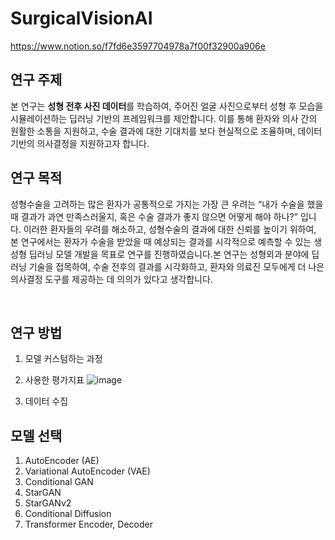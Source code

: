 # SurgicalVisionAI

https://www.notion.so/f7fd6e3597704978a7f00f32900a906e
&nbsp;
## 연구 주제

본 연구는 **성형 전후 사진 데이터**를 학습하여, 주어진 얼굴 사진으로부터 성형 후 모습을 시뮬레이션하는 딥러닝 기반의 프레임워크를 제안합니다. 이를 통해 환자와 의사 간의 원활한 소통을 지원하고, 수술 결과에 대한 기대치를 보다 현실적으로 조율하며, 데이터 기반의 의사결정을 지원하고자 합니다.
&nbsp;
## 연구 목적

성형수술을 고려하는 많은 환자가 공통적으로 가지는 가장 큰 우려는 “내가 수술을 했을 때 결과가 과연 만족스러울지, 혹은 수술 결과가 좋지 않으면 어떻게 해야 하나?” 입니다. 이러한 환자들의 우려를 해소하고, 성형수술의 결과에 대한 신뢰를 높이기 위하여, 본 연구에서는 환자가 수술을 받았을 때 예상되는 결과를 시각적으로 예측할 수 있는 생성형 딥러닝 모델 개발을 목표로 연구를 진행하였습니다.본 연구는 성형외과 분야에 딥러닝 기술을 접목하여, 수술 전후의 결과를 시각화하고, 환자와 의료진 모두에게 더 나은 의사결정 도구를 제공하는 데 의의가 있다고 생각합니다. 

&nbsp;
## 연구 방법
1. 모델 커스텀하는 과정
2. 사용한 평가지표
![image](https://github.com/user-attachments/assets/1a020a83-83f7-4e55-9306-2aea90e30432)


3. 데이터 수집


## 모델 선택
1. AutoEncoder (AE)
2. Variational AutoEncoder (VAE)
3. Conditional GAN
4. StarGAN
5. StarGANv2
6. Conditional Diffusion
7. Transformer Encoder, Decoder



